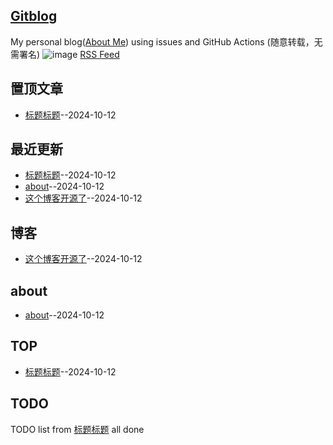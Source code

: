 ## [Gitblog](https://692.github.io/692/)
My personal blog([About Me](https://github.com/692/692/issues/01)) using issues and GitHub Actions (随意转载，无需署名)
![image](https://github.com/user-attachments/assets/a168bf11-661e-4566-b042-7fc9544de528)
[RSS Feed](https://raw.githubusercontent.com/692/692/master/feed.xml)

## 置顶文章
- [标题标题](https://github.com/692/692/issues/3)--2024-10-12
## 最近更新
- [标题标题](https://github.com/692/692/issues/3)--2024-10-12
- [about](https://github.com/692/692/issues/2)--2024-10-12
- [这个博客开源了](https://github.com/692/692/issues/1)--2024-10-12
## 博客
- [这个博客开源了](https://github.com/692/692/issues/1)--2024-10-12
## about
- [about](https://github.com/692/692/issues/2)--2024-10-12
## TOP
- [标题标题](https://github.com/692/692/issues/3)--2024-10-12
## TODO
TODO list from [标题标题](https://github.com/692/692/issues/3) all done

